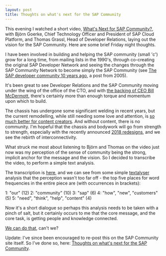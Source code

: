 ```yaml
---
layout: post
title: Thoughts on what's next for the SAP Community
---
```


This evening I watched a short video, [What's Next for SAP Community?](https://www.youtube.com/watch?v=iZVoCV8ryF8), with Björn Goerke, Chief Technology Officer and President of SAP Cloud Platform, and Thomas Grassl, Head of Developer Relations, laying out the vision for the SAP Community. Here are some brief Friday night thoughts.

I have been involved in building and helping the SAP community (small 'c') grow for a long time, from mailing lists in the 1990's, through co-creating the original SAP Developer Network and seeing the changes through the SAP Community Network to become simply the SAP Community (see [The SAP developer community 10 years ago](https://blogs.sap.com/2005/07/04/the-sap-developer-community-10-years-ago/), a post from 2005).

It's been great to see Developer Relations and the SAP Community moving under the wing of the office of the CTO, and with [the backing of CEO Bill McDermott](https://blogs.sap.com/2018/01/16/the-future-of-sap-community/), there's certainly more than enough torque and momentum upon which to build.

The chassis has undergone some significant welding in recent years, but the current remodelling, while still needing some love and attention, is [so much better for content creators](https://twitter.com/qmacro/status/950628022842994688). And without content, there is no community. I'm hopeful that the chassis and bodywork will go from strength to strength, especially with the recently announced [2018 redesigns](https://blogs.sap.com/2018/01/26/sneak-peak-2018-sap-community-redesign/), and we see the rebirth of interconnectivity.

What struck me most about listening to Björn and Thomas on the video just now was my perception of the sense of community being the strong, implicit anchor for the message and the vision. So I decided to transcribe the video, to perform a simple text analysis. 

The transcription is [here](https://docs.google.com/document/d/1xYTh0EYSDNNCfHTcBDG3kpI_4-byPMA6Wfv_rtGz2Yk/edit?usp=sharing), and we can see from some simple [textalyser](http://textalyser.net) analysis that the perception wasn't too far off - the top five places for word frequencies in the entire piece are (with occurrences in brackets):

1: "our" (12)
2: "community" (10)
3: "sap" (6)
4: "how", "new", "customers" (5)
5: "need", "think", "help", "content" (4)

Now it's a short dialogue so perhaps this analysis needs to be taken with a pinch of salt, but it certainly occurs to me that the core message, and the core task, is getting people and knowledge connected. 

[We can do that](https://people.sap.com/dj.adams), can't we? 

Update: I've since been encouraged to re-post this on the SAP Community site itself. So I've done so, here: [Thoughts on what's next for the SAP Community](https://blogs.sap.com/2018/02/04/thoughts-on-whats-next-for-the-sap-community/). 